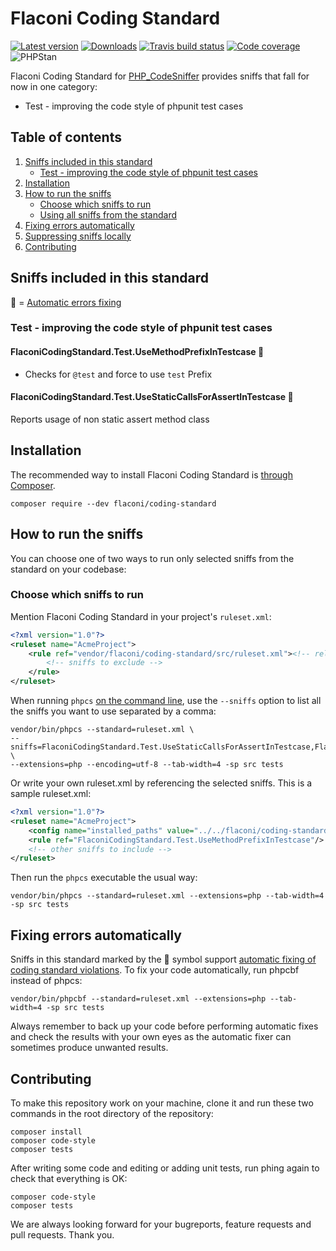 # Flaconi Coding Standard

[![Latest version](https://img.shields.io/packagist/v/flaconi/coding-standard.svg?style=flat-square&colorB=007EC6)](https://packagist.org/packages/flaconi/coding-standard)
[![Downloads](https://img.shields.io/packagist/dt/flaconi/coding-standard.svg?style=flat-square&colorB=007EC6)](https://packagist.org/packages/flaconi/coding-standard)
[![Travis build status](https://img.shields.io/travis/Flaconi/phpcs-coding-standard/master.svg?label=travis&style=flat-square)](https://travis-ci.org/Flaconi/phpcs-coding-standard)
[![Code coverage](https://img.shields.io/coveralls/Flaconi/phpcs-coding-standard/master.svg?style=flat-square)](https://coveralls.io/github/Flaconi/phpcs-coding-standard?branch=master)
![PHPStan](https://img.shields.io/badge/style-level%207-brightgreen.svg?style=flat-square&label=phpstan)

Flaconi Coding Standard for [PHP_CodeSniffer](https://github.com/squizlabs/PHP_CodeSniffer) provides sniffs that fall for now in one category:

* Test - improving the code style of phpunit test cases

## Table of contents

1. [Sniffs included in this standard](#sniffs-included-in-this-standard)
    - [Test - improving the code style of phpunit test cases](#test---improving-the-code-style-of-phpunit-test-cases)
2. [Installation](#installation)
3. [How to run the sniffs](#how-to-run-the-sniffs)
    - [Choose which sniffs to run](#choose-which-sniffs-to-run)
    - [Using all sniffs from the standard](#using-all-sniffs-from-the-standard)
4. [Fixing errors automatically](#fixing-errors-automatically)
5. [Suppressing sniffs locally](#suppressing-sniffs-locally)
6. [Contributing](#contributing)

## Sniffs included in this standard

🔧 = [Automatic errors fixing](#fixing-errors-automatically)


### Test - improving the code style of phpunit test cases

#### FlaconiCodingStandard.Test.UseMethodPrefixInTestcase 🔧

* Checks for `@test` and force to use `test` Prefix


#### FlaconiCodingStandard.Test.UseStaticCallsForAssertInTestcase 🔧

Reports usage of non static assert method class

## Installation

The recommended way to install Flaconi Coding Standard is [through Composer](http://getcomposer.org).

```console
composer require --dev flaconi/coding-standard
```

## How to run the sniffs

You can choose one of two ways to run only selected sniffs from the standard on your codebase:

### Choose which sniffs to run

Mention Flaconi Coding Standard in your project's `ruleset.xml`:

```xml
<?xml version="1.0"?>
<ruleset name="AcmeProject">
	<rule ref="vendor/flaconi/coding-standard/src/ruleset.xml"><!-- relative path to your ruleset.xml -->
		<!-- sniffs to exclude -->
	</rule>
</ruleset>
```

When running `phpcs` [on the command line](https://github.com/squizlabs/PHP_CodeSniffer/wiki/Usage), use the `--sniffs` option to list all the sniffs you want to use separated by a comma:

```
vendor/bin/phpcs --standard=ruleset.xml \
--sniffs=FlaconiCodingStandard.Test.UseStaticCallsForAssertInTestcase,FlaconiCodingStandard.Test.UseMethodPrefixInTestcase \
--extensions=php --encoding=utf-8 --tab-width=4 -sp src tests
```

Or write your own ruleset.xml by referencing the selected sniffs. This is a sample ruleset.xml:

```xml
<?xml version="1.0"?>
<ruleset name="AcmeProject">
	<config name="installed_paths" value="../../flaconi/coding-standard"/><!-- relative path from PHPCS source location -->
	<rule ref="FlaconiCodingStandard.Test.UseMethodPrefixInTestcase"/>
	<!-- other sniffs to include -->
</ruleset>
```

Then run the `phpcs` executable the usual way:

```
vendor/bin/phpcs --standard=ruleset.xml --extensions=php --tab-width=4 -sp src tests
```

## Fixing errors automatically

Sniffs in this standard marked by the 🔧 symbol support [automatic fixing of coding standard violations](https://github.com/squizlabs/PHP_CodeSniffer/wiki/Fixing-Errors-Automatically). To fix your code automatically, run phpcbf instead of phpcs:

```
vendor/bin/phpcbf --standard=ruleset.xml --extensions=php --tab-width=4 -sp src tests
```

Always remember to back up your code before performing automatic fixes and check the results with your own eyes as the automatic fixer can sometimes produce unwanted results.

## Contributing

To make this repository work on your machine, clone it and run these two commands in the root directory of the repository:

```
composer install
composer code-style
composer tests
```

After writing some code and editing or adding unit tests, run phing again to check that everything is OK:

```
composer code-style
composer tests
```

We are always looking forward for your bugreports, feature requests and pull requests. Thank you.
